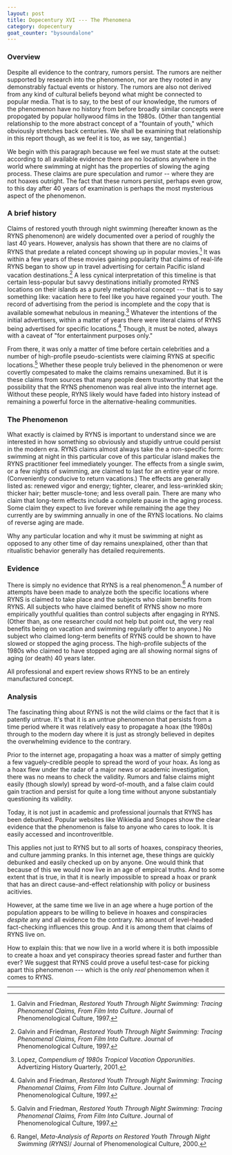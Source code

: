 ```yaml
---
layout: post
title: Dopecentury XVI --- The Phenomena
category: dopecentury
goat_counter: "bysoundalone" 
---
```


### Overview

Despite all evidence to the contrary, rumors persist. The rumors are neither supported by research into the phenomenon, nor are they rooted in any demonstrably factual events or history. The rumors are also not derived from any kind of cultural beliefs beyond what might be connected to popular media. That is to say, to the best of our knowledge, the rumors of the phenomenon have no history from before broadly similar concepts were propogated by popular hollywood films in the 1980s. (Other than tangential relationship to the more abstract concept of a "fountain of youth," which obviously stretches back centuries. We shall be examining that relationship in this report though, as we feel it is too, as we say, tangential.) 

We begin with this paragraph because we feel we must state at the outset: according to all available evidence there are no locations anywhere in the world where swimming at night has the properties of slowing the aging process. These claims are pure speculation and rumor -- where they are not hoaxes outright. The fact that these rumors persist, perhaps even grow, to this day after 40 years of examination is perhaps the most mysterious aspect of the phenomenon.

### A brief history 

Claims of restored youth through night swimming (hereafter known as the RYNS phenomenon) are widely documented over a period of roughly the last 40 years. However, analysis has shown that there are no claims of RYNS that predate a related concept showing up in popular movies.[^1] It was within a few years of these movies gaining popularity that claims of real-life RYNS began to show up in travel advertising for certain Pacific island vacation destinations.[^1] A less cynical interpretation of this timeline is that certain less-popular but savvy destinations initially promoted RYNS locations on their islands as a purely metaphorical concept --- that is to say something like: vacation here to feel like you have regained your youth. The record of advertising from the period is incomplete and the copy that is available somewhat nebulous in meaning.[^2] Whatever the intentions of the initial advertisers, within a matter of years there were literal claims of RYNS being advertised for specific locations.[^1] Though, it must be noted, always with a caveat of "for entertainment purposes only."

From there, it was only a matter of time before certain celebrities and a number of high-profile pseudo-scientists were claiming RYNS at specific locations.[^1] Whether these people truly believed in the phenomenon or were covertly compesated to make the claims remains unexamined. But it is these claims from sources that many people deem trustworthy that kept the possibility that the RYNS phenomenon was real alive into the internet age. Without these people, RYNS likely would have faded into history instead of remaining a powerful force in the alternative-healing communities.

### The Phenomenon

What exactly is claimed by RYNS is important to understand since we are interested in how something so obviously and stupidly untrue could persist in the modern era. RYNS claims almost always take the a non-specific form: swimming at night in this particular cove of this particular island makes the RYNS practitioner feel immediately younger. The effects from a single swim, or a few nights of swimming, are claimed to last for an entire year or more. (Conveniently conducive to return vacations.) The effects are generally listed as: renewed vigor and energy; tighter, clearer, and less-wrinkled skin; thicker hair; better muscle-tone; and less overall pain. There are many who claim that long-term effects include a complete pause in the aging process. Some claim they expect to live forever while remaining the age they currently are by swimming annually in one of the RYNS locations. No claims of reverse aging are made.

Why any particular location and why it must be swimming at night as opposed to any other time of day remains unexplained, other than that ritualistic behavior generally has detailed requirements.

### Evidence

There is simply no evidence that RYNS is a real phenomenon.[^4] A number of attempts have been made to analyze both the specific locations where RYNS is claimed to take place and the subjects who claim benefits from RYNS. All subjects who have claimed benefit of RYNS show no more empirically youthful qualities than control subjects after engaging in RYNS. (Other than, as one researcher could not help but point out, the very real benefits being on vacation and swimming regularly offer to anyone.) No subject who claimed long-term benefits of RYNS could be shown to have slowed or stopped the aging process. The high-profile subjects of the 1980s who claimed to have stopped aging are all showing normal signs of aging (or death) 40 years later.

All professional and expert review shows RYNS to be an entirely manufactured concept.

### Analysis

The fascinating thing about RYNS is not the wild claims or the fact that it is patently untrue. It's that it is an untrue phenomenon that persists from a time period where it was relatively easy to propagate a hoax (the 1980s) through to the modern day where it is just as strongly believed in depites the overwhelming evidence to the contrary.

Prior to the internet age, propagating a hoax was a matter of simply getting a few vaguely-credible people to spread the word of your hoax. As long as a hoax flew under the radar of a major news or academic investigation, there was no means to check the validity. Rumors and false claims might easily (though slowly) spread by word-of-mouth, and a false claim could gain traction and persist for quite a long time without anyone substantialy questioning its validity.

Today, it is not just in academic and professional journals that RYNS has been debunked. Popular websites like Wikiedia and Snopes show the clear evidence that the phenomenon is false to anyone who cares to look. It is easily accessed and incontroveritble.

This applies not just to RYNS but to all sorts of hoaxes, conspiracy theories, and culture jamming pranks. In this internet age, these things are quickly debunked and easily checked up on by anyone. One would think that because of this we would now live in an age of empircal truths. And to some extent that is true, in that it is nearly impossible to spread a hoax or prank that has an direct cause-and-effect relationship with policy or business acitivies.

However, at the same time we live in an age where a huge portion of the population appears to be willing to believe in hoaxes and conspiracies _despite_ any and all evidence to the contrary. No amount of level-headed fact-checking influences this group. And it is among them that claims of RYNS live on.

How to explain this: that we now live in a world where it is both impossible to create a hoax and yet conspiracy theories spread faster and further than ever? We suggest that RYNS could prove a useful test-case for picking apart this phenomenon --- which is the only _real_ phenomemon when it comes to RYNS.

-------------------------------------------------

[^1]: Galvin and Friedman, _Restored Youth Through Night Swimming: Tracing Phenomenal Claims, From Film Into Culture_. Journal of Phenomenological Culture, 1997. 

[^2]: Lopez, _Compendium of 1980s Tropical Vacation Opporunities_. Advertizing History Quarterly, 2001.

[^3]: Ochoa, _Analysis of Location Claims of Restored Youth Through Night Swimming Phenomenon_. Journal of Phenomenological Culture, 2008.

[^4]: Rangel, _Meta-Analysis of Reports on Restored Youth Through Night Swimming (RYNS)_/ Journal of Phenomenological Culture, 2000.

